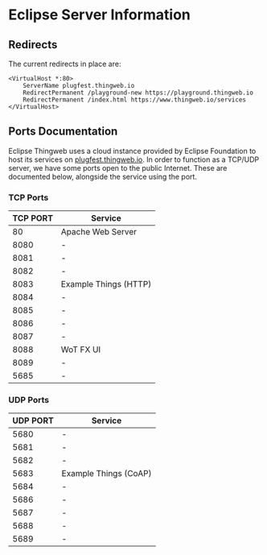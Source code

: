 # Eclipse Server Information

## Redirects

The current redirects in place are:

```
<VirtualHost *:80>
    ServerName plugfest.thingweb.io
    RedirectPermanent /playground-new https://playground.thingweb.io
    RedirectPermanent /index.html https://www.thingweb.io/services
</VirtualHost>
```

## Ports Documentation

Eclipse Thingweb uses a cloud instance provided by Eclipse Foundation to host its services on [plugfest.thingweb.io](http://plugfest.thingweb.io/). 
In order to function as a TCP/UDP server, we have some ports open to the public Internet.
These are documented below, alongside the service using the port.

### TCP Ports

| TCP PORT | Service |
|----------|---------|
|   80     |  Apache Web Server |
|   8080   |  -       |
|   8081   |  -       |
|   8082   |  -        |
|   8083   |  Example Things (HTTP) |
|   8084   |  -       |
|   8085   |  -       |
|   8086   |  -       |
|   8087   |  -       |
|   8088   |  WoT FX UI |
|   8089   |  -       |
|   5685   |  -       |


### UDP Ports

| UDP PORT | Service |
|----------|---------|
|   5680   |  -       |
|   5681   |  -       |
|   5682   |  -       |
|   5683   |  Example Things (CoAP) |
|   5684   |  -       |
|   5686   |  -       |
|   5687   |  -       |
|   5688   |  -       |
|   5689   |  -       |
